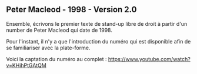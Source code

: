 ## Peter Macleod - 1998 - Version 2.0

Ensemble, écrivons le premier texte de stand-up libre de droit à partir d'un number de Peter Macleod qui date de 1998.


Pour l'instant, il n'y a que l'introduction du numéro qui est disponible afin de se familiariser avec la plate-forme.

Voici la captation du numéro au complet : https://www.youtube.com/watch?v=KHihPtGAtQM



